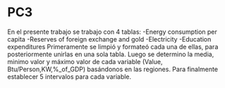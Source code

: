 # PC3
En el presente trabajo se trabajo con 4 tablas: 
-Energy consumption per capita
-Reserves of foreign exchange and gold
-Electricity
-Education expenditures
Primeramente se limpió y formateó cada una de ellas, para posteriormente unirlas en una sola tabla.
Luego se determino la media, minimo valor y máximo valor de cada variable (Value, Btu/Person,KW,%_of_GDP) basándonos en las regiones.
Para finalmente establecer 5 intervalos para cada variable.

